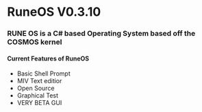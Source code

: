 # RuneOS V0.3.10

### RUNE OS is a C# based Operating System based off the COSMOS kernel

#### Current Features of RuneOS
* Basic Shell Prompt
* MIV Text editior
* Open Source
* Graphical Test 
* VERY BETA GUI

